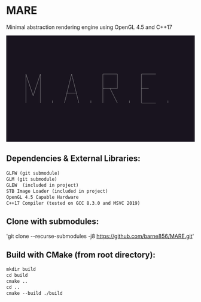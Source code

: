 # MARE
Minimal abstraction rendering engine using OpenGL 4.5 and C++17

![Alt text](/res/Screenshots/MARE.PNG?raw=true "M.A.R.E.")

## Dependencies & External Libraries:
    GLFW (git submodule)
    GLM (git submodule)
    GLEW  (included in project)
    STB Image Loader (included in project)
    OpenGL 4.5 Capable Hardware
    C++17 Compiler (tested on GCC 8.3.0 and MSVC 2019)

## Clone with submodules:
'git clone --recurse-submodules -j8 https://github.com/barne856/MARE.git'

## Build with CMake (from root directory):
    mkdir build
    cd build
    cmake ..
    cd ..
    cmake --build ./build
